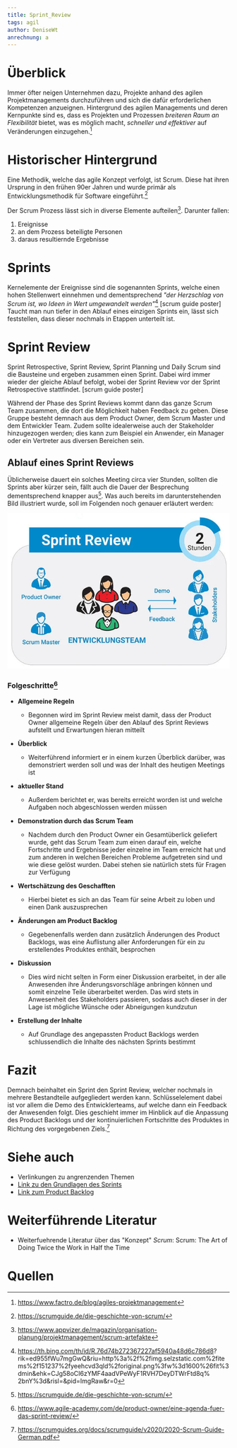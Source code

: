 ```yaml
---
title: Sprint_Review
tags: agil
author: DeniseWt
anrechnung: a
---
```





# Überblick

Immer öfter neigen Unternehmen dazu, Projekte anhand des agilen Projektmanagements durchzuführen und sich die dafür erforderlichen Kompetenzen anzueignen. Hintergrund
des agilen Managements und deren Kernpunkte sind es, dass es Projekten und Prozessen *breiteren Raum an Flexibilität* bietet, was es möglich macht, *schneller und
effektiver* auf Veränderungen einzugehen.[^1]


# Historischer Hintergrund

Eine Methodik, welche das agile Konzept verfolgt, ist Scrum. Diese hat ihren Ursprung in den frühen 90er Jahren und wurde primär als Entwicklungsmethodik für Software
eingeführt.[^2]  

Der Scrum Prozess lässt sich in diverse Elemente aufteilen[^3]. Darunter fallen:

1. Ereignisse
2. an dem Prozess beteiligte Personen
3. daraus resultiernde Ergebnisse


# Sprints

Kernelemente der Ereignisse sind die sogenannten Sprints, welche einen hohen Stellenwert einnehmen und dementsprechend *"der Herzschlag von Scrum ist, wo Ideen in Wert
umgewandelt werden"*[^4] [scrum guide poster]
  Taucht man nun tiefer in den Ablauf eines einzigen Sprints ein, lässt sich feststellen, dass dieser nochmals in Etappen unterteilt ist.
  

# Sprint Review

Sprint Retrospective, Sprint Review, Sprint Planning und Daily Scrum sind die Bausteine und ergeben zusammen einen Sprint. Dabei wird immer wieder der gleiche Ablauf
befolgt, wobei der Sprint Review vor der Sprint Retrospective stattfindet. [scrum guide poster]

Während der Phase des Sprint Reviews kommt dann das ganze Scrum Team zusammen, die dort die Möglichkeit haben Feedback zu geben. Diese Gruppe besteht demnach aus dem
Product Owner, dem Scrum Master und dem Entwickler Team. Zudem sollte idealerweise auch der Stakeholder hinzugezogen werden; dies kann zum Beispiel ein Anwender, ein
Manager oder ein Vertreter aus diversen Bereichen sein.


## Ablauf eines Sprint Reviews

Üblicherweise dauert ein solches Meeting circa vier Stunden, sollten die Sprints aber kürzer sein, fällt auch die Dauer der Besprechung dementsprechend knapper aus[^2].
Was auch bereits im darunterstehenden Bild illustriert wurde, soll im Folgenden noch genauer erläutert werden:

![Beispielabbildung](Sprint_Review/Sprint_Review_Meeting.png)


### Folgeschritte[^5]

* __Allgemeine Regeln__
  - Begonnen wird im Sprint Review meist damit, dass der Product Owner allgemeine Regeln über den Ablauf des Sprint Reviews aufstellt und Erwartungen hieran mitteilt
 
* __Überblick__
  - Weiterführend informiert er in einem kurzen Überblick darüber, was demonstriert werden soll und was der Inhalt des heutigen Meetings ist
  
* __aktueller Stand__
  - Außerdem berichtet er, was bereits erreicht worden ist und welche Aufgaben noch abgeschlossen werden müssen
  
* __Demonstration durch das Scrum Team__
  - Nachdem durch den Product Owner ein Gesamtüberlick geliefert wurde, geht das Scrum Team zum einen darauf ein, welche Fortschritte und Ergebnisse jeder einzelne im
    Team erreicht hat und zum anderen in welchen Bereichen Probleme aufgetreten sind und wie diese gelöst wurden. Dabei stehen sie natürlich stets für Fragen zur 
    Verfügung
    
* __Wertschätzung des Geschafften__
  - Hierbei bietet es sich an das Team für seine Arbeit zu loben und einen Dank auszusprechen
  
* __Änderungen am Product Backlog__
  - Gegebenenfalls werden dann zusätzlich Änderungen des Product Backlogs, was eine Auflistung aller Anforderungen für ein zu erstellendes Produktes enthält, besprochen
 
* __Diskussion__
  - Dies wird nicht selten in Form einer Diskussion erarbeitet, in der alle Anwesenden ihre Änderungsvorschläge anbringen können und somit einzelne Teile überarbeitet
    werden. Das wird stets in Anwesenheit des Stakeholders passieren, sodass auch dieser in der Lage ist mögliche Wünsche oder Abneigungen kundzutun
 
* __Erstellung der Inhalte__
   - Auf Grundlage des angepassten Product Backlogs werden schlussendlich die Inhalte des nächsten Sprints bestimmt



# Fazit


Demnach beinhaltet ein Sprint den Sprint Review, welcher nochmals in mehrere Bestandteile aufgegliedert werden kann. Schlüsselelement dabei ist vor allem die Demo des
Entwicklerteams, auf welche dann ein Feedback der Anwesenden folgt. Dies geschieht immer im Hinblick auf die Anpassung des Product Backlogs und der kontinuierlichen
Fortschritte des Produktes in Richtung des vorgegebenen Ziels.[^6]





# Siehe auch

* Verlinkungen zu angrenzenden Themen
* [Link zu den Grundlagen des Sprints](Sprint.md)
* [Link zum Product Backlog](Product_Backlog.md)


# Weiterführende Literatur

* Weiterfuehrende Literatur über das "Konzept" *Scrum*: Scrum: The Art of Doing Twice the Work in Half the Time 

# Quellen

[^1]: https://www.factro.de/blog/agiles-projektmanagement
[^2]: https://scrumguide.de/die-geschichte-von-scrum/
[^3]: https://www.appvizer.de/magazin/organisation-planung/projektmanagement/scrum-artefakte
[^4]: https://th.bing.com/th/id/R.76d74b272367227af5940a48d6c786d8?
rik=ed955fWu7mgGwQ&riu=http%3a%2f%2fimg.selzstatic.com%2fitems%2f151237%2fyeehcvd3qld%2foriginal.png%3fw%3d1600%26fit%3dmin&ehk=CJg58oCI6zYMF4aadVPeWyF1RVH7DeyDTWrFtd8q%
2bnY%3d&risl=&pid=ImgRaw&r=0
[^5]: https://www.agile-academy.com/de/product-owner/eine-agenda-fuer-das-sprint-review/
[^6]: https://scrumguides.org/docs/scrumguide/v2020/2020-Scrum-Guide-German.pdf

